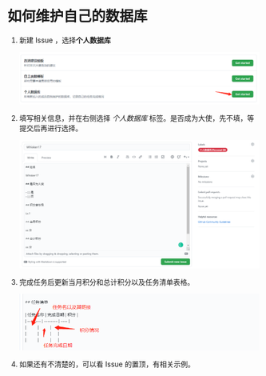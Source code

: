 # 如何维护自己的数据库

1. 新建 Issue ，选择**个人数据库**

   ![](https://raw.githubusercontent.com/Whisker17/ImageStoreService/main/image-20210803140344365.png)

2. 填写相关信息，并在右侧选择 *个人数据库* 标签。是否成为大使，先不填，等提交后再进行选择。

   ![image-20210803140544274](https://raw.githubusercontent.com/Whisker17/ImageStoreService/main/image-20210803140544274.png)

3. 完成任务后更新当月积分和总计积分以及任务清单表格。

   ![](https://raw.githubusercontent.com/Whisker17/ImageStoreService/main/image-20210803142747703.png)

4. 如果还有不清楚的，可以看 Issue 的置顶，有相关示例。